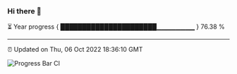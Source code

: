 ### Hi there 👋

⏳ Year progress { ██████████████████████▁▁▁▁▁▁▁▁ } 76.38 %

---

⏰ Updated on Thu, 06 Oct 2022 18:36:10 GMT

![Progress Bar CI](https://github.com/ZhaoGui/ZhaoGui/workflows/Progress%20Bar%20CI/badge.svg)
